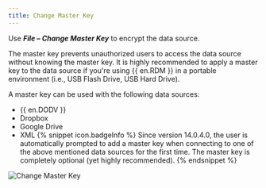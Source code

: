 ```yaml
---
title: Change Master Key
---
```

Use ***File – Change Master Key*** to encrypt the data source.  

The master key prevents unauthorized users to access the data source without knowing the master key. It is highly recommended to apply a master key to the data source if you&apos;re using {{ en.RDM }} in a portable environment (i.e., USB Flash Drive, USB Hard Drive).  

A master key can be used with the following data sources:  

* {{ en.DODV }} 
* Dropbox 
* Google Drive 
* XML 
{% snippet icon.badgeInfo %} 
Since version 14.0.4.0, the user is automatically prompted to add a master key when connecting to one of the above mentioned data sources for the first time. The master key is completely optional (yet highly recommended). 
{% endsnippet %}
 
![Change Master Key](/img/en/rdm/windows/clip10079.png) 
